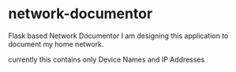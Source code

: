 # network-documentor
Flask based Network Documentor
I am designing this application to document my home network.

currently this contains only Device Names and IP Addresses
